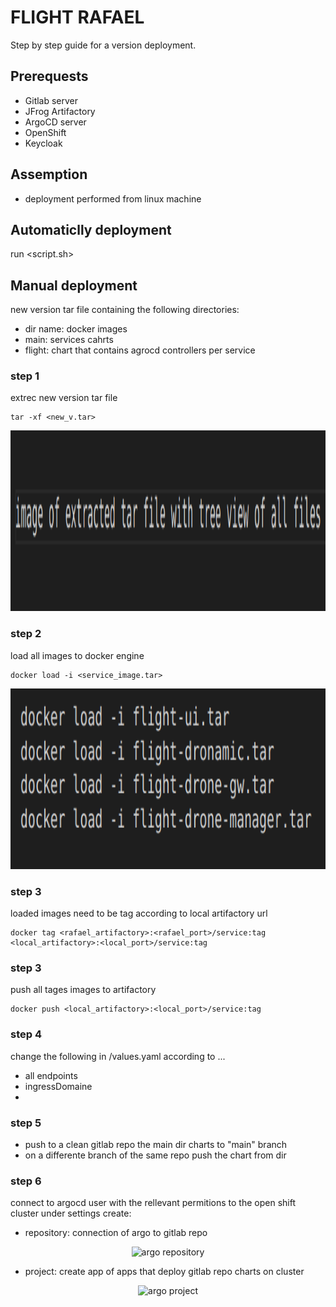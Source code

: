 # FLIGHT RAFAEL

Step by step guide for a version deployment.

## Prerequests

* Gitlab server
* JFrog Artifactory
* ArgoCD server 
* OpenShift
* Keycloak

## Assemption

* deployment performed from linux machine

## Automaticlly deployment
run <script.sh>

## Manual deployment

new version tar file  containing the following directories:
* dir name: docker images
* main: services cahrts 
* flight: chart that contains agrocd controllers per service 

### step 1

extrec new version tar file

```
tar -xf <new_v.tar>
```
<p>
<img src="https://github.com/doronamsalem/docs/blob/main/png/tar_example.png" alt="Extracted file example"
  width="686" height="289">
</p>
   
### step 2 

load all images to docker engine

```
docker load -i <service_image.tar>
```
<p align="center">
<img src="https://github.com/doronamsalem/docs/blob/main/png/docker_load.png" alt="docker load for all images together"
  width="686" height="289">
</p>

### step 3

loaded images need to be tag according to local artifactory url

```
docker tag <rafael_artifactory>:<rafael_port>/service:tag  <local_artifactory>:<local_port>/service:tag
```

### step 3

push all tages images to artifactory

```
docker push <local_artifactory>:<local_port>/service:tag
```

### step 4

change the following in <flight>/values.yaml according to ...
* all endpoints
* ingressDomaine
* 

### step 5

* push to a clean gitlab repo the main dir charts to "main" branch
* on a differente branch of the same repo push the chart from <flight> dir 

### step 6

connect to argocd user with the rellevant permitions to the open shift cluster
under settings create:

* repository: connection of argo to gitlab repo 

<p align="center">
<img src="~/Pictures/argo-repository.png" alt="argo repository"
  width="686" height="289">
</p>

* project: create app of apps that deploy gitlab repo charts on cluster

<p align="center">
<img src="~/Pictures/argo-project.png" alt="argo project"
  width="686" height="289">
</p>
